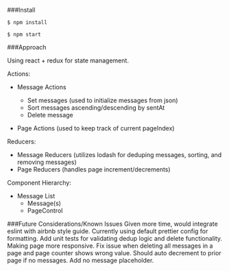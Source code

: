 ###Install

`$ npm install`

`$ npm start`


###Approach

Using react + redux for state management.

Actions:

- Message Actions
	-  Set messages (used to initialize messages from json)
	-  Sort messages ascending/descending by sentAt
	-  Delete message

- Page Actions (used to keep track of current pageIndex)

Reducers:

- Message Reducers (utilizes lodash for deduping messages, sorting, and removing messages)
- Page Reducers (handles page increment/decrements)

Component Hierarchy:

- Message List 
	- Message(s)
	- PageControl

###Future Considerations/Known Issues
Given more time, would integrate eslint with airbnb style guide. Currently using default prettier config for formatting. Add unit tests for validating dedup logic and delete functionality. Making page more responsive. Fix issue when deleting all messages in a page and page counter shows wrong value. Should auto decrement to prior page if no messages. Add no message placeholder.